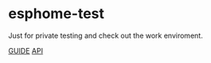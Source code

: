 # esphome-test

Just for private testing and check out the work enviroment.

[GUIDE](https://esphome.io/guides/contributing#contributing-to-esphome)
[API](https://esphome.io/api/classesphome_1_1_component)
